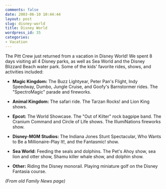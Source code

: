 ```yaml
---
comments: false
date: 2003-06-10 10:44:44
layout: post
slug: disney-world
title: Disney World
wordpress_id: 35
categories:
- Vacation
---
```


The Pitt Crew just returned from a vacation in Disney World!  We spent 8 days visiting all 4 Disney parks, as well as Sea World and the Disney Blizzard Beach water park.  Some of the kids' favorite rides, shows, and activities included:





  
  * **Magic Kingdom:**
    The Buzz Lightyear, Peter Pan's Flight, Indy Speedway, Dumbo, Jungle Cruise, and Goofy's Barnstormer rides.  The "SpectroMagic" parade and fireworks.

  
  * **Animal Kingdom:**
    The safari ride.  The Tarzan Rocks! and Lion King shows.

  
  * **Epcot:**
    The World Showcase.  The "Out of Kilter" rock bagpipe band.  The Cranium Command and Circle of Life shows.  The IllumiNations fireworks show.

  
  * **Disney-MGM Studios:**
    The Indiana Jones Stunt Spectacular, Who Wants to Be a Millionaire-Play It!, and the Fantasmic! show.

  
  * **Sea World:**
    Feeding the seals and dolphins.  The Pet's Ahoy show, sea lion and otter show, Shamu killer whale show, and dolphin show.

  
  * **Other:**
    Riding the Disney monorail.  Playing miniature golf on the Disney Fantasia course.




_(From old Family News page)_



